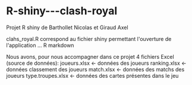 # R-shiny---clash-royal
Projet R shiny de Barthollet Nicolas et Giraud Axel

clahs_royal.R  correspond au fichier shiny permettant l'ouverture de l'application
... R markdown

Nous avons, pour nous accompagner dans ce projet 4 fichiers Excel (source de données):
  joueurs.xlsx <- données des joueurs
  ranking.xlsx <- données classement des joueurs
  match.xlsx   <- données des matchs des joueurs
  type.troupes.xlsx <- données des cartes présentes dans le jeu
